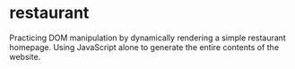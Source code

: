 # restaurant
Practicing DOM manipulation by dynamically rendering a simple restaurant homepage. Using JavaScript alone to generate the entire contents of the website.
